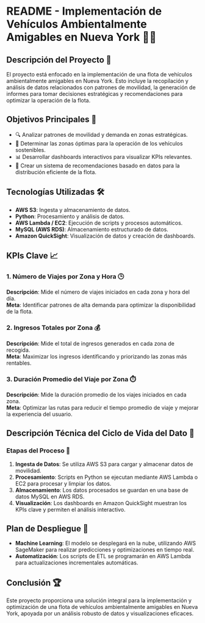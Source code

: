 # README - Implementación de Vehículos Ambientalmente Amigables en Nueva York 🚖🌱

## Descripción del Proyecto 📄
El proyecto está enfocado en la implementación de una flota de vehículos ambientalmente amigables en Nueva York. Esto incluye la recopilación y análisis de datos relacionados con patrones de movilidad, la generación de informes para tomar decisiones estratégicas y recomendaciones para optimizar la operación de la flota.

## Objetivos Principales 🎯
- 🔍 Analizar patrones de movilidad y demanda en zonas estratégicas.
- 📍 Determinar las zonas óptimas para la operación de los vehículos sostenibles.
- 📊 Desarrollar dashboards interactivos para visualizar KPIs relevantes.
- 🤖 Crear un sistema de recomendaciones basado en datos para la distribución eficiente de la flota.

## Tecnologías Utilizadas 🛠️
- **AWS S3**: Ingesta y almacenamiento de datos.
- **Python**: Procesamiento y análisis de datos.
- **AWS Lambda / EC2**: Ejecución de scripts y procesos automáticos.
- **MySQL (AWS RDS)**: Almacenamiento estructurado de datos.
- **Amazon QuickSight**: Visualización de datos y creación de dashboards.

## KPIs Clave 📈
### 1. Número de Viajes por Zona y Hora 🕒
**Descripción**: Mide el número de viajes iniciados en cada zona y hora del día.  
**Meta**: Identificar patrones de alta demanda para optimizar la disponibilidad de la flota.

### 2. Ingresos Totales por Zona 💰
**Descripción**: Mide el total de ingresos generados en cada zona de recogida.  
**Meta**: Maximizar los ingresos identificando y priorizando las zonas más rentables.

### 3. Duración Promedio del Viaje por Zona ⏱️
**Descripción**: Mide la duración promedio de los viajes iniciados en cada zona.  
**Meta**: Optimizar las rutas para reducir el tiempo promedio de viaje y mejorar la experiencia del usuario.

## Descripción Técnica del Ciclo de Vida del Dato 🔄
### Etapas del Proceso 📝
1. **Ingesta de Datos**: Se utiliza AWS S3 para cargar y almacenar datos de movilidad.
2. **Procesamiento**: Scripts en Python se ejecutan mediante AWS Lambda o EC2 para procesar y limpiar los datos.
3. **Almacenamiento**: Los datos procesados se guardan en una base de datos MySQL en AWS RDS.
4. **Visualización**: Los dashboards en Amazon QuickSight muestran los KPIs clave y permiten el análisis interactivo.

## Plan de Despliegue 🚀
- **Machine Learning**: El modelo se desplegará en la nube, utilizando AWS SageMaker para realizar predicciones y optimizaciones en tiempo real.
- **Automatización**: Los scripts de ETL se programarán en AWS Lambda para actualizaciones incrementales automáticas.

## Conclusión 🏆
Este proyecto proporciona una solución integral para la implementación y optimización de una flota de vehículos ambientalmente amigables en Nueva York, apoyada por un análisis robusto de datos y visualizaciones eficaces.